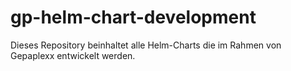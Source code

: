 # gp-helm-chart-development
Dieses Repository beinhaltet alle Helm-Charts die im Rahmen von Gepaplexx entwickelt werden. 